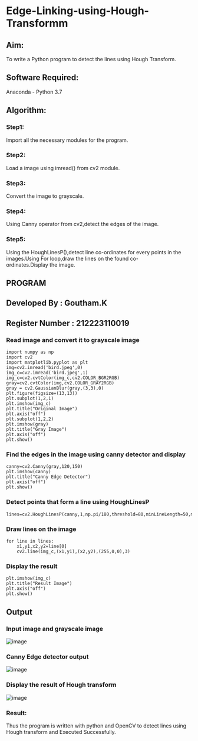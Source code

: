 # Edge-Linking-using-Hough-Transformm
## Aim:
To write a Python program to detect the lines using Hough Transform.

## Software Required:
Anaconda - Python 3.7

## Algorithm:
### Step1:

Import all the necessary modules for the program.
### Step2:

Load a image using imread() from cv2 module.
### Step3:

Convert the image to grayscale.
### Step4:

Using Canny operator from cv2,detect the edges of the image.
### Step5:

Using the HoughLinesP(),detect line co-ordinates for every points in the images.Using For loop,draw the lines on the found co-ordinates.Display the image.

## PROGRAM
## Developed By : Goutham.K
## Register Number : 212223110019
### Read image and convert it to grayscale image
```
import numpy as np
import cv2
import matplotlib.pyplot as plt
img=cv2.imread('bird.jpeg',0)
img_c=cv2.imread('bird.jpeg',1)
img_c=cv2.cvtColor(img_c,cv2.COLOR_BGR2RGB)
gray=cv2.cvtColor(img,cv2.COLOR_GRAY2RGB)
gray = cv2.GaussianBlur(gray,(3,3),0)
plt.figure(figsize=(13,13))
plt.subplot(1,2,1)
plt.imshow(img_c)
plt.title("Original Image")
plt.axis("off")
plt.subplot(1,2,2)
plt.imshow(gray)
plt.title("Gray Image")
plt.axis("off")
plt.show()
```
### Find the edges in the image using canny detector and display
```
canny=cv2.Canny(gray,120,150)
plt.imshow(canny)
plt.title("Canny Edge Detector")
plt.axis("off")
plt.show()
```
### Detect points that form a line using HoughLinesP
```
lines=cv2.HoughLinesP(canny,1,np.pi/180,threshold=80,minLineLength=50,maxLineGap=250)
```
### Draw lines on the image
```
for line in lines:
    x1,y1,x2,y2=line[0]
    cv2.line(img_c,(x1,y1),(x2,y2),(255,0,0),3)
```
### Display the result
```
plt.imshow(img_c)
plt.title("Result Image")
plt.axis("off")
plt.show()
```
## Output

### Input image and grayscale image
![image](https://github.com/Goutham2306/Edge-Linking-using-Hough-Transformm/assets/138971154/4c8131e3-7dbf-4c43-bbd6-66d37afd0bf6)


### Canny Edge detector output
![image](https://github.com/Goutham2306/Edge-Linking-using-Hough-Transformm/assets/138971154/d67ba30e-3d4b-4920-a55b-45042a44bda7)


### Display the result of Hough transform
![image](https://github.com/Goutham2306/Edge-Linking-using-Hough-Transformm/assets/138971154/19d96a04-b7b6-416c-87af-4f09216e5e81)

### Result:
Thus the program is written with python and OpenCV to detect lines using Hough transform and Executed Successfully.
